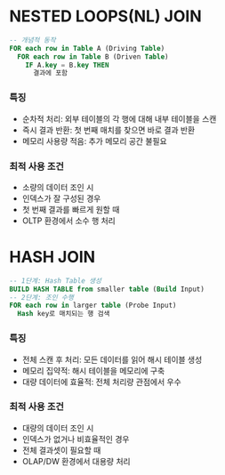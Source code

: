 # NESTED LOOPS(NL) JOIN
``` sql
-- 개념적 동작
FOR each row in Table A (Driving Table)  
  FOR each row in Table B (Driven Table)
    IF A.key = B.key THEN
      결과에 포함
```
### 특징
- 순차적 처리: 외부 테이블의 각 행에 대해 내부 테이블을 스캔
- 즉시 결과 반환: 첫 번째 매치를 찾으면 바로 결과 반환
- 메모리 사용량 적음: 추가 메모리 공간 불필요

### 최적 사용 조건
- 소량의 데이터 조인 시
- 인덱스가 잘 구성된 경우
- 첫 번째 결과를 빠르게 원할 때
- OLTP 환경에서 소수 행 처리

# HASH JOIN
``` sql
-- 1단계: Hash Table 생성
BUILD HASH TABLE from smaller table (Build Input)
-- 2단계: 조인 수행  
FOR each row in larger table (Probe Input)
  Hash key로 매치되는 행 검색
```

### 특징
- 전체 스캔 후 처리: 모든 데이터를 읽어 해시 테이블 생성
- 메모리 집약적: 해시 테이블을 메모리에 구축
- 대량 데이터에 효율적: 전체 처리량 관점에서 우수

### 최적 사용 조건
- 대량의 데이터 조인 시
- 인덱스가 없거나 비효율적인 경우
- 전체 결과셋이 필요할 때
- OLAP/DW 환경에서 대용량 처리
